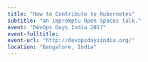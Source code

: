 ```yaml
---
title: "How to Contribute to Kubernetes"
subtitle: "an impromptu Open Spaces talk."
event: "DevOps Days India 2017"
event-fulltitle:
event-url: "http://devopsdaysindia.org/"
location: "Bangalore, India"
---
```


